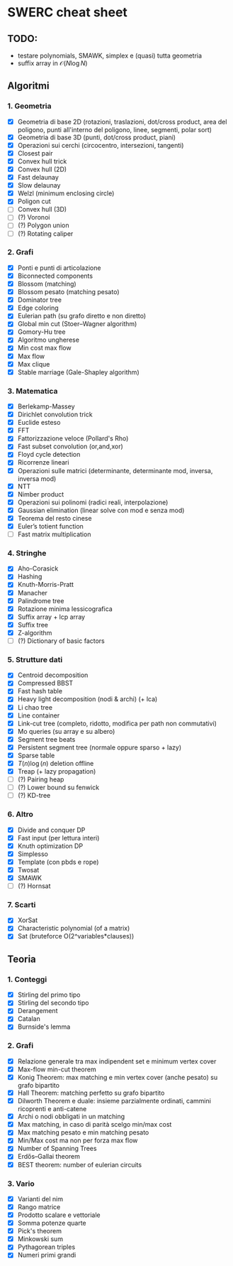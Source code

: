 # SWERC cheat sheet

## TODO:

- testare polynomials, SMAWK, simplex e (quasi) tutta geometria
- suffix array in $\mathcal{O}(N\log N)$

## Algoritmi

### 1. Geometria

- [x] Geometria di base 2D (rotazioni, traslazioni, dot/cross product, area del poligono, punti all'interno del poligono, linee, segmenti, polar sort)
- [x] Geometria di base 3D (punti, dot/cross product, piani)
- [x] Operazioni sui cerchi (circocentro, intersezioni, tangenti)
- [x] Closest pair
- [x] Convex hull trick
- [x] Convex hull (2D)
- [x] Fast delaunay
- [x] Slow delaunay
- [x] Welzl (minimum enclosing circle)
- [x] Poligon cut
- [ ] Convex hull (3D)
- [ ] (?) Voronoi
- [ ] (?) Polygon union
- [ ] (?) Rotating caliper

### 2. Grafi

- [x] Ponti e punti di articolazione
- [x] Biconnected components
- [x] Blossom (matching)
- [x] Blossom pesato (matching pesato)
- [x] Dominator tree
- [x] Edge coloring
- [x] Eulerian path (su grafo diretto e non diretto)
- [x] Global min cut (Stoer–Wagner algorithm)
- [x] Gomory-Hu tree 
- [x] Algoritmo ungherese
- [x] Min cost max flow
- [x] Max flow
- [x] Max clique
- [x] Stable marriage (Gale-Shapley algorithm)

### 3. Matematica

- [x] Berlekamp-Massey
- [x] Dirichlet convolution trick
- [x] Euclide esteso
- [x] FFT
- [x] Fattorizzazione veloce (Pollard's Rho)
- [x] Fast subset convolution (or,and,xor)
- [x] Floyd cycle detection
- [x] Ricorrenze lineari
- [x] Operazioni sulle matrici (determinante, determinante mod, inversa, inversa mod)
- [x] NTT
- [x] Nimber product
- [x] Operazioni sui polinomi (radici reali, interpolazione)
- [x] Gaussian elimination (linear solve con mod e senza mod)
- [x] Teorema del resto cinese
- [x] Euler’s totient function
- [ ] Fast matrix multiplication

### 4. Stringhe

- [x] Aho-Corasick
- [x] Hashing
- [x] Knuth-Morris-Pratt
- [x] Manacher
- [x] Palindrome tree
- [x] Rotazione minima lessicografica
- [x] Suffix array + lcp array
- [x] Suffix tree
- [x] Z-algorithm
- [ ] (?) Dictionary of basic factors

### 5. Strutture dati

- [x] Centroid decomposition
- [x] Compressed BBST
- [x] Fast hash table
- [x] Heavy light decomposition (nodi & archi) (+ lca)
- [x] Li chao tree
- [x] Line container
- [x] Link-cut tree (completo, ridotto, modifica per path non commutativi)
- [x] Mo queries (su array e su albero)
- [x] Segment tree beats
- [x] Persistent segment tree (normale oppure sparso + lazy)
- [x] Sparse table
- [x] $T(n)\log(n)$ deletion offline
- [x] Treap (+ lazy propagation)
- [ ] (?) Pairing heap
- [ ] (?) Lower bound su fenwick
- [ ] (?) KD-tree

### 6. Altro

- [x] Divide and conquer DP
- [x] Fast input (per lettura interi)
- [x] Knuth optimization DP
- [x] Simplesso
- [x] Template (con pbds e rope)
- [x] Twosat
- [x] SMAWK
- [ ] (?) Hornsat

### 7. Scarti

- [x] XorSat
- [x] Characteristic polynomial (of a matrix)
- [x] Sat (bruteforce O(2^variables*clauses))

## Teoria

### 1. Conteggi

- [x] Stirling del primo tipo
- [x] Stirling del secondo tipo
- [x] Derangement
- [x] Catalan
- [x] Burnside's lemma

### 2. Grafi

- [x] Relazione generale tra max indipendent set e minimum vertex cover
- [x] Max-flow min-cut theorem
- [x] Konig Theorem: max matching e min vertex cover (anche pesato) su grafo bipartito
- [x] Hall Theorem: matching perfetto su grafo bipartito
- [x] Dilworth Theorem e duale: insieme parzialmente ordinati, cammini ricoprenti e anti-catene
- [x] Archi o nodi obbligati in un matching
- [x] Max matching, in caso di parità scelgo min/max cost
- [x] Max matching pesato e min matching pesato
- [x] Min/Max cost ma non per forza max flow
- [x] Number of Spanning Trees
- [x] Erdős–Gallai theorem
- [x] BEST theorem: number of eulerian circuits

### 3. Vario

- [x] Varianti del nim
- [x] Rango matrice
- [x] Prodotto scalare e vettoriale
- [x] Somma potenze quarte
- [x] Pick's theorem
- [x] Minkowski sum
- [x] Pythagorean triples
- [x] Numeri primi grandi
